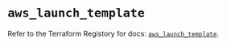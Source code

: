 # `aws_launch_template`

Refer to the Terraform Registory for docs: [`aws_launch_template`](https://registry.terraform.io/providers/hashicorp/aws/4.64.0/docs/resources/launch_template).
